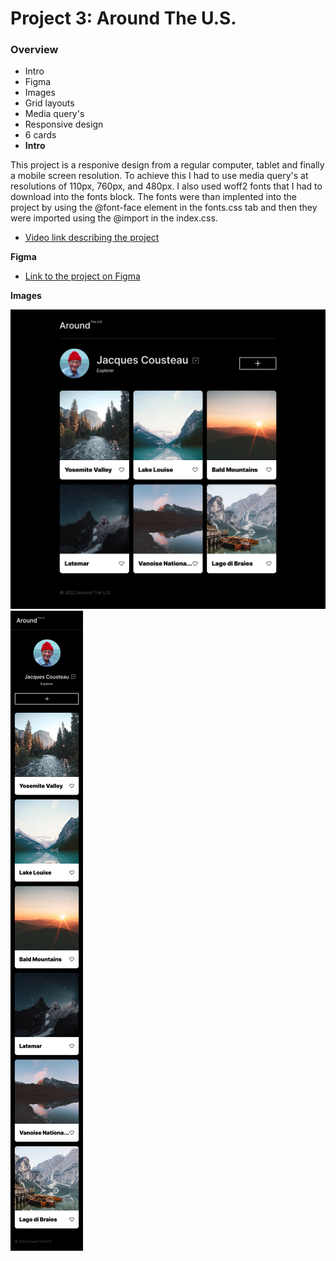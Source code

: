 # Project 3: Around The U.S.

### Overview

- Intro
- Figma
- Images
- Grid layouts
- Media query's
- Responsive design
- 6 cards
- **Intro**

This project is a responive design from a regular computer, tablet and finally a mobile screen resolution. To achieve this I had to use media query's at resolutions of 110px, 760px, and 480px. I also used woff2 fonts that I had to download into the fonts block. The fonts were than implented into the project by using the @font-face element in the fonts.css tab and then they were imported using the @import in the index.css.

- [Video link describing the project](https://drive.google.com/file/d/1LXmyzTCMWHCIrkt8mBzHUciMGFuKKnGH/view?usp=drive_link)

**Figma**

- [Link to the project on Figma](https://www.figma.com/file/ii4xxsJ0ghevUOcssTlHZv/Sprint-3%3A-Around-the-US?node-id=0%3A1)

**Images**

![alt-text](main-page.jpg)
![alt text](mobile.jpg)
